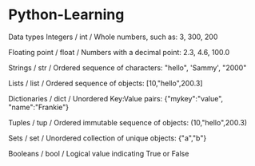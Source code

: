 # Python-Learning
Data types
Integers / int / Whole numbers, such as: 3, 300, 200<br>

Floating point / float / Numbers with a decimal point: 2.3, 4.6, 100.0<br>

Strings / str / Ordered sequence of characters: "hello", 'Sammy', "2000"<br>

Lists / list / Ordered sequence of objects: [10,"hello",200.3]<br>

Dictionaries / dict / Unordered Key:Value pairs: {"mykey":"value", "name":"Frankie"}<br>

Tuples / tup / Ordered immutable sequence of objects: (10,"hello",200.3)<br>

Sets / set / Unordered collection of unique objects: {"a","b"}<br>

Booleans / bool / Logical value indicating True or False<br>
